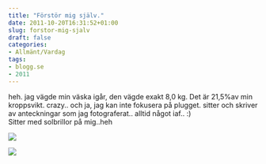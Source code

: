 ```yaml
---
title: "Förstör mig själv."
date: 2011-10-20T16:31:52+01:00
slug: forstor-mig-sjalv
draft: false
categories:
- Allmänt/Vardag
tags:
- blogg.se
- 2011
---
```

heh. jag vägde min väska igår, den vägde exakt 8,0 kg. Det är 21,5%av min kroppsvikt. crazy.. och ja, jag kan inte fokusera på plugget. sitter och skriver av anteckningar som jag fotograferat.. alltid något iaf.. :)  
Sitter med solbrillor på mig..heh  
  
![](/assets/images/blogg.se/wp_001682_171339650.jpg)  
  
  
![](https://cdn3.cdnme.se/cdn/9-1/701517/images/2011/wp_001716_171339905.jpg)
